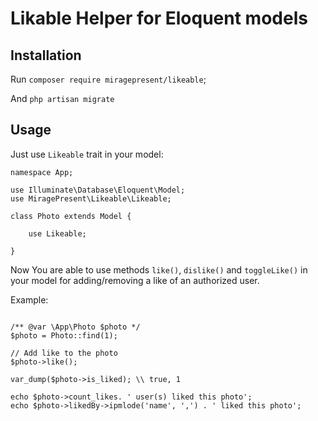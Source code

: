 Likable Helper for Eloquent models
=

Installation
------------
Run `composer require miragepresent/likeable`;

And `php artisan migrate`


Usage
-----

Just use `Likeable` trait in your model:  

```
namespace App;
 
use Illuminate\Database\Eloquent\Model;
use MiragePresent\Likeable\Likeable;
 
class Photo extends Model {
 
    use Likeable;
 
}
```

Now You are able to use methods `like()`, `dislike()` and `toggleLike()` in your model for adding/removing a like of an
authorized user.

Example: 
```

/** @var \App\Photo $photo */
$photo = Photo::find(1); 
 
// Add like to the photo
$photo->like();
 
var_dump($photo->is_liked); \\ true, 1
 
echo $photo->count_likes. ' user(s) liked this photo';
echo $photo->likedBy->ipmlode('name', ',') . ' liked this photo';

```

